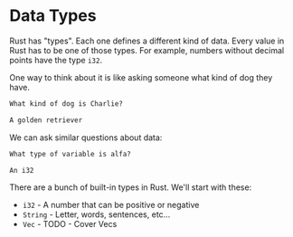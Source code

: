 # Data Types

Rust has "types". Each one defines a different
kind of data. Every value in Rust has to be
one of those types. For example, numbers
without decimal points have the type `i32`.

One way to think about it is like asking someone
what kind of dog they have.

```txt
What kind of dog is Charlie?

A golden retriever
```

We can ask similar questions about data:

```txt
What type of variable is alfa?

An i32
```

There are a bunch of built-in types in Rust.
We'll start with these:

- `i32` - A number that can be positive
  or negative
- `String` - Letter, words, sentences, etc...
- `Vec` - TODO - Cover Vecs
